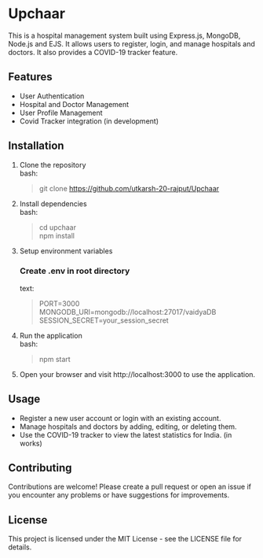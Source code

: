 # Upchaar
This is a hospital management system built using Express.js, MongoDB, Node.js and EJS. It allows users to register, login, and manage hospitals and doctors. It also provides a COVID-19 tracker feature.

## Features
- User Authentication
- Hospital and Doctor Management
- User Profile Management
- Covid Tracker integration (in development)

## Installation
1. Clone the repository  
   bash:  
   > git clone https://github.com/utkarsh-20-rajput/Upchaar
3. Install dependencies  
   bash:  
   > cd upchaar  
   > npm install
5. Setup environment variables  
   ### Create .env in root directory
   text:  
   > PORT=3000  
   > MONGODB_URI=mongodb://localhost:27017/vaidyaDB  
   > SESSION_SECRET=your_session_secret
7. Run the application  
   bash:  
   > npm start
9. Open your browser and visit http://localhost:3000 to use the application.

## Usage
- Register a new user account or login with an existing account.
- Manage hospitals and doctors by adding, editing, or deleting them.
- Use the COVID-19 tracker to view the latest statistics for India. (in works)

## Contributing
Contributions are welcome! Please create a pull request or open an issue if you encounter any problems or have suggestions for improvements.

## License
This project is licensed under the MIT License - see the LICENSE file for details.



